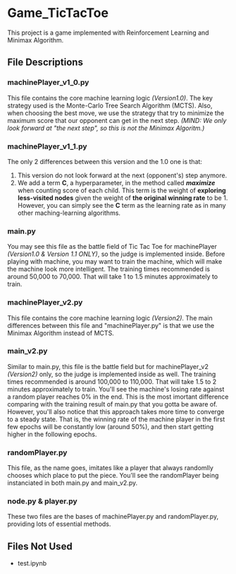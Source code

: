 # Game_TicTacToe
This project is a game implemented with Reinforcement Learning and Minimax Algorithm.

## File Descriptions
### machinePlayer_v1_0.py
This file contains the core machine learning logic *(Version1.0)*.
The key strategy used is the Monte-Carlo Tree Search Algorithm (MCTS).
Also, when choosing the best move, we use the strategy that try to minimize the maximum score that our opponent can get in the next step.
*(MIND: We only look forward at "the next step", so this is not the Minimax Algoritm.)*

### machinePlayer_v1_1.py
The only 2 differences between this version and the 1.0 one is that:
1. This version do not look forward at the next (opponent's) step anymore.
2. We add a term **C**, a hyperparameter, in the method called ***maximize*** when counting score of each child. This term is the weight of **exploring less-visited nodes** given the weight of **the original winning rate** to be 1. However, you can simply see the **C** term as the learning rate as in many other maching-learning algorithms.

### main.py
You may see this file as the battle field of Tic Tac Toe for machinePlayer *(Version1.0 & Version 1.1 ONLY)*, so the judge is implemented inside.
Before playing with machine, you may want to train the machine, which will make the machine look more intelligent.
The training times recommended is around 50,000 to 70,000. That will take 1 to 1.5 minutes approximately to train.

### machinePlayer_v2.py
This file contains the core machine learning logic *(Version2)*.
The main differences between this file and "machinePlayer.py" is that we use the Minimax Algorithm instead of MCTS.

### main_v2.py
Similar to main.py, this file is the battle field but for machinePlayer_v2 *(Version2)* only, so the judge is implemented inside as well.
The training times recommended is around 100,000 to 110,000. That will take 1.5 to 2 minutes approximately to train.
You'll see the machine's losing rate against a random player reaches 0% in the end. This is the most imortant difference comparing with the training result of main.py that you gotta be aware of.
However, you'll also notice that this approach takes more time to converge to a steady state. That is, the winning rate of the machine player in the first few epochs will be constantly low (around 50%), and then start getting higher in the following epochs.

### randomPlayer.py
This file, as the name goes, imitates like a player that always randomlly chooses which place to put the piece.
You'll see the randomPlayer being instanciated in both main.py and main_v2.py.

### node.py & player.py
These two files are the bases of machinePlayer.py and randomPlayer.py, providing lots of essential methods.

## Files Not Used
* test.ipynb
